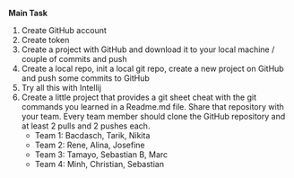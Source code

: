**Main Task**

1. Create GitHub account
2. Create token
3. Create a project with GitHub and download it to your local machine / couple of commits and push
4. Create a local repo, init a local git repo, create a new project on GitHub and push some commits to GitHub
5. Try all this with Intellij
6. Create a little project that provides a git sheet cheat with the git commands you learned in a Readme.md file. Share that repository with your team. Every team member should clone the GitHub repository and at least 2 pulls and 2 pushes each.
   - Team 1:  Bacdasch, Tarik,  Nikita
   - Team 2:  Rene, Alina, Josefine
   - Team 3:  Tamayo, Sebastian B, Marc
   - Team 4:  Minh, Christian, Sebastian